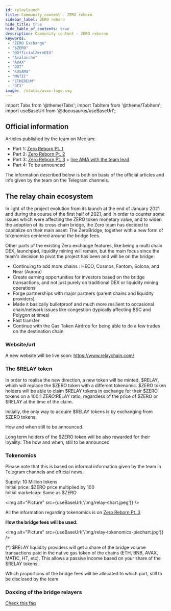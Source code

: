 ```yaml
---
id: relaylaunch
title: Community content - ZERO reborn
sidebar_label: ZERO reborn
hide_title: true
hide_table_of_contents: true
description: Community content - ZERO rebornn
keywords:
 - "ZERO Exchange"
 - "$ZERO"
 - "@OfficialZeroDEX"
 - "Avalanche"
 - "AVAX"
 - "DOT"
 - "KUSAMA"
 - "MATIC"
 - "ETHEREUM"
 - "DEX"
image:  /static/avax-logo.svg
---
```


import Tabs from '@theme/Tabs';
import TabItem from '@theme/TabItem';
import useBaseUrl from '@docusaurus/useBaseUrl';

## Official information
Articles published by the team on Medium: 
-	Part 1: [Zero Reborn Pt. 1](https://medium.com/@OfficialZeroDex/zero-reborn-pt-1-afe615080360)
-	Part 2: [Zero Reborn Pt. 2](https://medium.com/@OfficialZeroDex/zero-reborn-pt-2-ea018623285)
-	Part 3: [Zero Reborn Pt. 3](https://medium.com/@OfficialZeroDex/fdcc1924eae9) + [live AMA with the team lead](https://t.me/ZeroExchangeAnn/368)
-	Part 4: To be announced

The information described below is both on basis of the official articles and info given by the team on the Telegram channels.

## The relay chain ecosystem

In light of the project evolution from its launch at the end of January 2021 and during the course of the first half of 2021, and in order to counter some issues which were affecting the ZERO token monetary value, and to widen the adoption of its cross chain bridge, the Zero team has decided to capitalize on their main asset: The ZeroBridge, together with a new form of tokenomics centered around the bridge fees. 

Other parts of the existing Zero exchange features, like being a multi chain DEX, launchpad, liquidity mining will remain, but the main focus since the team's decision to pivot the project has been and will be on the bridge:
-	Continuing to add more chains : HECO, Cosmos, Fantom, Solona, and Near (Aurora)
-	Create earning opportunities for investors based on the bridge transactions, and not just purely on traditional DEX or liquidity mining operations
-	Forge partnerships with major partners (parent chains and liquidity providers)
-	Made it basically bulletproof and much more resilient to occasional chain/network issues like congestion (typically affecting BSC and Polygon at times)
-	Fast transfer
-	Continue with the Gas Token Airdrop for being able to do a few trades on the destination chain

### Website/url

A new website will be live soon: https://www.relaychain.com/


### The $RELAY token

In order to realise the new direction, a new token will be minted, $RELAY, which will replace the $ZERO token with a different tokenomic.  $ZERO token holders will be able to claim $RELAY tokens in exchange for their $ZERO tokens on a 100:1 $ZERO:$RELAY ratio, regardless of the price of $ZERO or $RELAY at the time of the claim.

Initially, the only way to acquire $RELAY tokens is by exchanging from $ZERO tokens.

How and when still to be announced.

Long term holders of the $ZERO token will be also rewarded for their loyality: The how and when, still to be announced


### Tokenomics

Please note that this is based on informal information given by the team in Telegram channels and official news.

Supply: 10 Million tokens  
Initial price: $ZERO price multiplied by 100  
Initial marketcap: Same as $ZERO  

<img alt="Picture" src={useBaseUrl('/img/relay-chart.jpeg')} />  

All the information regarding tokenomics is on [Zero Reborn Pt. 3](https://medium.com/@OfficialZeroDex/fdcc1924eae9)

__How the bridge fees will be used:__

<img alt="Picture" src={useBaseUrl('/img/relay-tokenomics-piechart.jpg')} />

\(*) $RELAY liquidity providers will get a share of the bridge volume transactions paid in the native gas token of the chains (ETH, BNB, AVAX, MATIC, HT, etc).  This allows a passive income based on your share of the $RELAY tokens.

Which proportions of the bridge fees will be allocated to which part, still to be disclosed by the team.

### Doxxing of the bridge relayers
[Check this faq](../faq/faq028.md)
